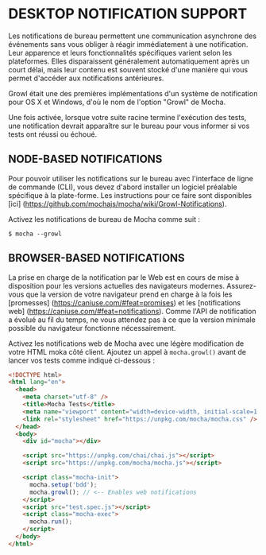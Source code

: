 # DESKTOP NOTIFICATION SUPPORT

Les notifications de bureau permettent une communication asynchrone des événements sans vous obliger à réagir immédiatement à une notification. Leur apparence et leurs fonctionnalités spécifiques varient selon les plateformes. Elles disparaissent généralement automatiquement après un court délai, mais leur contenu est souvent stocké d'une manière qui vous permet d'accéder aux notifications antérieures.

Growl était une des premières implémentations d'un système de notification pour OS X et Windows, d'où le nom de l'option "Growl" de Mocha.

Une fois activée, lorsque votre suite racine termine l'exécution des tests, une notification devrait apparaître sur le bureau pour vous informer si vos tests ont réussi ou échoué.

## NODE-BASED NOTIFICATIONS

Pour pouvoir utiliser les notifications sur le bureau avec l'interface de ligne de commande (CLI), vous devez d'abord installer un logiciel préalable spécifique à la plate-forme. Les instructions pour ce faire sont disponibles [ici] (https://github.com/mochajs/mocha/wiki/Growl-Notifications).

Activez les notifications de bureau de Mocha comme suit :

```
$ mocha --growl
```

## BROWSER-BASED NOTIFICATIONS

La prise en charge de la notification par le Web est en cours de mise à disposition pour les versions actuelles des navigateurs modernes. Assurez-vous que la version de votre navigateur prend en charge à la fois les [promesses] (https://caniuse.com/#feat=promises) et les [notifications web] (https://caniuse.com/#feat=notifications). Comme l'API de notification a évolué au fil du temps, ne vous attendez pas à ce que la version minimale possible du navigateur fonctionne nécessairement.

Activez les notifications web de Mocha avec une légère modification de votre HTML moka côté client. Ajoutez un appel à `mocha.growl()` avant de lancer vos tests comme indiqué ci-dessous :

``` html
<!DOCTYPE html>
<html lang="en">
  <head>
    <meta charset="utf-8" />
    <title>Mocha Tests</title>
    <meta name="viewport" content="width=device-width, initial-scale=1.0" />
    <link rel="stylesheet" href="https://unpkg.com/mocha/mocha.css" />
  </head>
  <body>
    <div id="mocha"></div>

    <script src="https://unpkg.com/chai/chai.js"></script>
    <script src="https://unpkg.com/mocha/mocha.js"></script>

    <script class="mocha-init">
      mocha.setup('bdd');
      mocha.growl(); // <-- Enables web notifications
    </script>
    <script src="test.spec.js"></script>
    <script class="mocha-exec">
      mocha.run();
    </script>
  </body>
</html>
```
